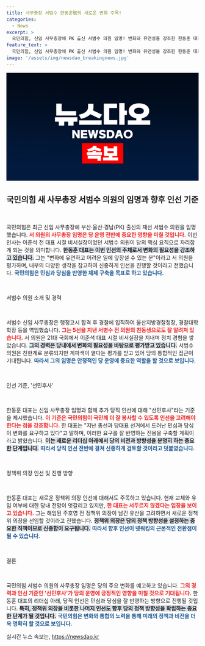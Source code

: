 ```yaml
---
title: 사무총장 서범수 한동훈號의 새로운 변화 주목!
categories:
  - News
excerpt: >
  국민의힘, 신임 사무총장에 PK 출신 서범수 의원 임명! 변화와 유연성을 강조한 한동훈 대표의 새로운 인사 전략은 과연 당의 미래를 어떻게 바꿀까? 클릭해 더 알아보세요!
feature_text: >
  국민의힘, 신임 사무총장에 PK 출신 서범수 의원 임명! 변화와 유연성을 강조한 한동훈 대표의 새로운 인사 전략은 과연 당의 미래를 어떻게 바꿀까? 클릭해 더 알아보세요!
image: '/assets/img/newsdao_breakingnews.jpg'
---
```


<p><img src="/assets/img/newsdao_breakingnews.jpg" alt="firstkoreanews 속보" /></p>

<h2 data-ke-size="size26">국민의힘 새 사무총장 서범수 의원의 임명과 향후 인선 기준</h2>

<p data-ke-size="size16">&nbsp;</p>

<p>국민의힘은 최근 신임 사무총장에 부산·울산·경남(PK) 출신의 재선 서범수 의원을 임명했습니다. <b><span style="color: #ee2323;">서 의원의 사무총장 임명은 당 운영 전반에 중요한 영향을 미칠 것입니다.</span></b> 이번 인사는 이준석 전 대표 시절 비서실장이었던 서범수 의원이 당의 핵심 요직으로 자리잡게 되는 것을 의미합니다. <b><span style="background-color: #21538527;">한동훈 대표는 이번 인선의 주체로서 변화의 필요성을 강조하고 있습니다.</span></b> 그는 "변화에 유연하고 어려운 일에 앞장설 수 있는 분"이라고 서 의원을 평가하며, 내부의 다양한 생각을 참고하여 신중하게 인선을 진행할 것이라고 전했습니다. <b><span style="color: #1a5490;">국민의힘은 민심과 당심을 반영한 체제 구축을 목표로 하고 있습니다.</span></b></p>

<p data-ke-size="size16">&nbsp;</p>

<p>서범수 의원 소개 및 경력</p>

<p data-ke-size="size16">&nbsp;</p>

<p>서범수 신임 사무총장은 행정고시 합격 후 경찰에 입직하여 울산지방경찰청장, 경찰대학 학장 등을 역임했습니다. <b><span style="color: #ee2323;">그는 5선을 지낸 서병수 전 의원의 친동생으로도 잘 알려져 있습니다.</span></b> 서 의원은 21대 국회에서 이준석 대표 시절 비서실장을 지내며 정치 경험을 쌓았습니다. <b><span style="background-color: #21538527;">그의 경력은 당내에서 변화의 필요성을 바탕으로 평가받고 있습니다.</span></b> 서범수 의원은 친한계로 분류되지만 계파색이 옅다는 평가를 받고 있어 당의 통합적인 접근이 기대됩니다. <b><span style="color: #1a5490;">따라서 그의 임명은 안정적인 당 운영에 중요한 역할을 할 것으로 보입니다.</span></b></p>

<p data-ke-size="size16">&nbsp;</p>

<p>인선 기준, '선민후사'</p>

<p data-ke-size="size16">&nbsp;</p>

<p>한동훈 대표는 신임 사무총장 임명과 함께 추가 당직 인선에 대해 "선민후사"라는 기준을 제시했습니다. <b><span style="color: #ee2323;">이 기준은 국민의힘이 국민께 더 잘 봉사할 수 있도록 인선을 고려해야 한다는 점을 강조합니다.</span></b> 한 대표는 "지난 총선과 당대표 선거에서 드러난 민심과 당심이 변화를 요구하고 있다"고 말하며, 이러한 요구를 잘 반영하는 진용을 구축할 계획이라고 밝혔습니다. <b><span style="background-color: #21538527;">이는 새로운 리더십 아래에서 당의 비전과 방향성을 분명히 하는 중요한 단계입니다.</span></b> <b><span style="color: #1a5490;">따라서 당직 인선 전반에 걸쳐 신중하게 검토할 것이라고 덧붙였습니다.</span></b></p>

<p data-ke-size="size16">&nbsp;</p>

<p>정책위 의장 인선 및 진행 방향</p>

<p data-ke-size="size16">&nbsp;</p>

<p>한동훈 대표는 새로운 정책위 의장 인선에 대해서도 주목하고 있습니다. 현재 교체와 유임 여부에 대한 당내 전망이 엇갈리고 있지만, <b><span style="color: #ee2323;">한 대표는 서두르지 않겠다는 입장을 보이고 있습니다.</span></b> 그는 해임된 주호영 전 정책위 의장이 남긴 유산을 고려하면서 새로운 정책위 의장을 선임할 것이라고 전했습니다. <b><span style="background-color: #21538527;">정책위 의장은 당의 정책 방향성을 설정하는 중요한 직책이므로 신중함이 요구됩니다.</span></b> <b><span style="color: #1a5490;">따라서 향후 인선이 넷워킹의 근본적인 전환점이 될 수 있습니다.</span></b></p>

<p data-ke-size="size16">&nbsp;</p>

<p>결론</p>

<p data-ke-size="size16">&nbsp;</p>

<p>국민의힘 서범수 의원의 사무총장 임명은 당의 주요 변화를 예고하고 있습니다. <b><span style="color: #ee2323;">그의 경력과 인선 기준인 '선민후사'가 당의 운영에 긍정적인 영향을 미칠 것으로 기대됩니다.</span></b> 한동훈 대표의 리더십 아래, 당직 인선은 민심과 당심을 잘 반영하는 방향으로 진행될 것입니다. <b><span style="background-color: #21538527;">특히, 정책위 의장을 비롯한 나머지 인선도 향후 당의 정책 방향성을 확립하는 중요한 단계가 될 것입니다.</span></b> <b><span style="color: #1a5490;">국민의힘은 변화와 통합의 노력을 통해 미래의 정책과 비전을 더욱 명확히 할 것으로 보입니다.</span></b></p>
실시간 뉴스 속보는, <a href="https://newsdao.kr" rel="dofollow">https://newsdao.kr</a>


